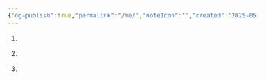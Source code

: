 ```yaml
---
{"dg-publish":true,"permalink":"/me/","noteIcon":"","created":"2025-05-05T14:04:53.790+02:00","updated":"2025-05-05T14:11:35.212+02:00"}
---
```


1. 
<div class="transclusion internal-embed is-loaded"><div class="markdown-embed">





</div></div>


2. 
<div class="transclusion internal-embed is-loaded"><div class="markdown-embed">





</div></div>


3. 